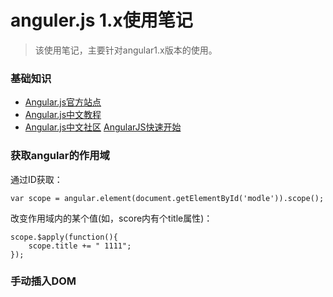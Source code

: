 anguler.js 1.x使用笔记
=======================

>该使用笔记，主要针对angular1.x版本的使用。

### 基础知识

* [Angular.js官方站点](https://angularjs.org/)
* [Angular.js中文教程](http://www.runoob.com/angularjs/angularjs-tutorial.html)
* [Angular.js中文社区](http://www.angularjs.cn/)  [AngularJS快速开始](http://www.angularjs.cn/A002)

### 获取angular的作用域

通过ID获取：

	var scope = angular.element(document.getElementById('modle')).scope();
	
改变作用域内的某个值(如，score内有个title属性)：

	scope.$apply(function(){
		scope.title += " 1111";
	});

### 手动插入DOM



